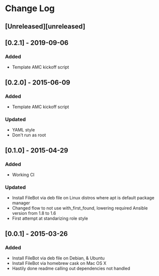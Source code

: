 # Change Log

## [Unreleased][unreleased]

## [0.2.1] - 2019-09-06
### Added
- Template AMC kickoff script

## [0.2.0] - 2015-06-09
### Added
- Template AMC kickoff script

### Updated
- YAML style
- Don't run as root

## [0.1.0] - 2015-04-29
### Added
- Working CI

### Updated
- Install FileBot via deb file on Linux distros where apt is default package manager
- Changed flow to not use with_first_found, lowering required Ansible version from 1.8 to 1.6
- First attempt at standarizing role style

## [0.0.1] - 2015-03-26
### Added
- Install FileBot via deb file on Debian, & Ubuntu
- Install FileBot via homebrew cask on Mac OS X
- Hastily done readme calling out dependencies not handled